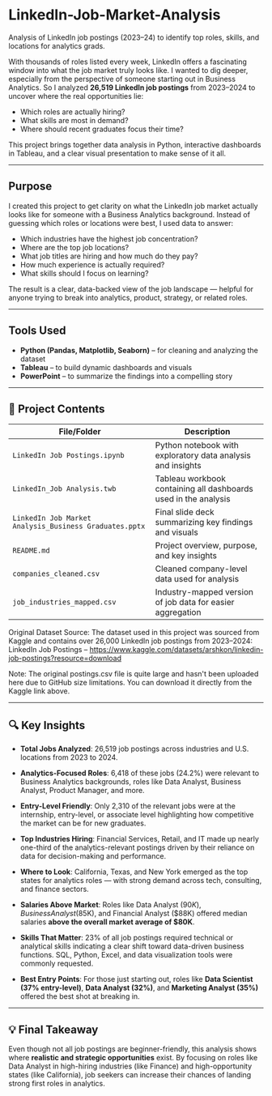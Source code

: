 # LinkedIn-Job-Market-Analysis
Analysis of LinkedIn job postings (2023–24) to identify top roles, skills, and locations for analytics grads.

With thousands of roles listed every week, LinkedIn offers a fascinating window into what the job market truly looks like. I wanted to dig deeper, especially from the perspective of someone starting out in Business Analytics. So I analyzed **26,519 LinkedIn job postings** from 2023–2024 to uncover where the real opportunities lie:  
- Which roles are actually hiring?  
- What skills are most in demand?  
- Where should recent graduates focus their time?

This project brings together data analysis in Python, interactive dashboards in Tableau, and a clear visual presentation to make sense of it all.

---

## Purpose

I created this project to get clarity on what the LinkedIn job market actually looks like for someone with a Business Analytics background. Instead of guessing which roles or locations were best, I used data to answer:

- Which industries have the highest job concentration?
- Where are the top job locations?
- What job titles are hiring and how much do they pay?
- How much experience is actually required?
- What skills should I focus on learning?

The result is a clear, data-backed view of the job landscape — helpful for anyone trying to break into analytics, product, strategy, or related roles.

---

## Tools Used

- **Python (Pandas, Matplotlib, Seaborn)** – for cleaning and analyzing the dataset  
- **Tableau** – to build dynamic dashboards and visuals  
- **PowerPoint** – to summarize the findings into a compelling story  

---

## 📁 Project Contents

| File/Folder                                            | Description                                                     |
| ------------------------------------------------------ | --------------------------------------------------------------- |
| `LinkedIn Job Postings.ipynb`                          | Python notebook with exploratory data analysis and insights     |
| `LinkedIn_Job Analysis.twb`                            | Tableau workbook containing all dashboards used in the analysis |
| `LinkedIn Job Market Analysis_Business Graduates.pptx` | Final slide deck summarizing key findings and visuals           |
| `README.md`                                            | Project overview, purpose, and key insights                     |
| `companies_cleaned.csv`                                | Cleaned company-level data used for analysis                    |
| `job_industries_mapped.csv`                            | Industry-mapped version of job data for easier aggregation      |

Original Dataset Source:
The dataset used in this project was sourced from Kaggle and contains over 26,000 LinkedIn job postings from 2023–2024:
LinkedIn Job Postings – https://www.kaggle.com/datasets/arshkon/linkedin-job-postings?resource=download 

Note: The original postings.csv file is quite large and hasn't been uploaded here due to GitHub size limitations. You can download it directly from the Kaggle link above.

---

## 🔍 Key Insights

- **Total Jobs Analyzed**: 26,519 job postings across industries and U.S. locations from 2023 to 2024.

- **Analytics-Focused Roles**: 6,418 of these jobs (24.2%) were relevant to Business Analytics backgrounds, roles like Data Analyst, Business Analyst, Product Manager, and more.

- **Entry-Level Friendly**: Only 2,310 of the relevant jobs were at the internship, entry-level, or associate level highlighting how competitive the market can be for new graduates.

- **Top Industries Hiring**: Financial Services, Retail, and IT made up nearly one-third of the analytics-relevant postings driven by their reliance on data for decision-making and performance.

- **Where to Look**: California, Texas, and New York emerged as the top states for analytics roles — with strong demand across tech, consulting, and finance sectors.

- **Salaries Above Market**: Roles like Data Analyst ($90K), Business Analyst ($85K), and Financial Analyst ($88K) offered median salaries **above the overall market average of $80K**.

- **Skills That Matter**: 23% of all job postings required technical or analytical skills indicating a clear shift toward data-driven business functions. SQL, Python, Excel, and data visualization tools were commonly requested.

- **Best Entry Points**: For those just starting out, roles like **Data Scientist (37% entry-level)**, **Data Analyst (32%)**, and **Marketing Analyst (35%)** offered the best shot at breaking in.

---

## 💡 Final Takeaway

Even though not all job postings are beginner-friendly, this analysis shows where **realistic and strategic opportunities** exist. By focusing on roles like Data Analyst in high-hiring industries (like Finance) and high-opportunity states (like California), job seekers can increase their chances of landing strong first roles in analytics.


